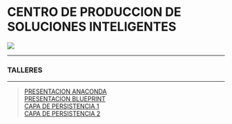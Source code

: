 # CENTRO DE PRODUCCION DE SOLUCIONES INTELIGENTES
<link href="http://siomi.datasena.com/analitica/Estilo.css" rel="stylesheet" type="text/css" />

<img src="https://blogger.googleusercontent.com/img/a/AVvXsEimdqxynaYJeDRuTUp3lzEWFnnQSC2KTVSxvnV70I2eZ5tOCfjwdNnExSTSm2tCf1xBFHVHwsN80OCpDCO0J80UTNWxPC86s7s5aB8rnizg7guNowqTxhr5Fd9WH48n7pn8uLZNFTgXuSGUH6BNncmfQEpOz9pAe_T0zD8n2-aGZk8-C_l6GWk-aq60fQ=s960">
<br>
<HR><H3>TALLERES</H3><HR>



>[PRESENTACION ANACONDA](https://t.ly/2y_WW)<BR>
>[PRESENTACION BLUEPRINT](http://t.ly/7vC89)<BR>
>[CAPA DE PERSISTENCIA 1](https://tinyurl.com/26jak3xz)<BR>
>[CAPA DE PERSISTENCIA 2](https://t.ly/sI2bD)<BR>


 
